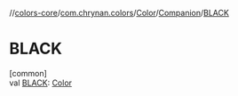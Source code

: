//[colors-core](../../../../index.md)/[com.chrynan.colors](../../index.md)/[Color](../index.md)/[Companion](index.md)/[BLACK](-b-l-a-c-k.md)

# BLACK

[common]\
val [BLACK](-b-l-a-c-k.md): [Color](../index.md)
